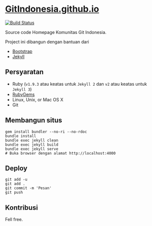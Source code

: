 # [GitIndonesia.github.io](http://gitindonesia.github.io)
[![Build Status](https://img.shields.io/travis/GitIndonesia/GitIndonesia.github.io/master.svg?style=flat-square)](https://travis-ci.org/GitIndonesia/GitIndonesia.github.io)

Source code Homepage Komunitas Git Indonesia.

Project ini dibangun dengan bantuan dari

  * [Bootstrap](https://github.com/twbs/bootstrap)
  * [Jekyll](https://github.com/jekyll/jekyll)

## Persyaratan
- Ruby (`v1.9.3` atau keatas untuk `Jekyll 2` dan `v2` atau keatas untuk `Jekyll 3`)
- [RubyGems](http://rubygems.org/pages/download)
- Linux, Unix, or Mac OS X
- Git

## Membangun situs
```shell
gem install bundler --no-ri --no-rdoc
bundle install
bundle exec jekyll clean
bundle exec jekyll build
bundle exec jekyll serve
# Buka browser dengan alamat http://localhost:4000
```

## Deploy
```shell
git add -u
git add .
git commit -m 'Pesan'
git push
```

## Kontribusi
Fell free.
